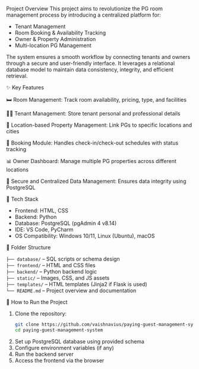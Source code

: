 Project Overview
This project aims to revolutionize the PG room management process by introducing a centralized platform for:

- Tenant Management
- Room Booking & Availability Tracking
- Owner & Property Administration
- Multi-location PG Management

The system ensures a smooth workflow by connecting tenants and owners through a secure and user-friendly interface. It leverages a relational database model to maintain data consistency, integrity, and efficient retrieval.

✨ Key Features

🛏️ Room Management: Track room availability, pricing, type, and facilities

🧑‍💼 Tenant Management: Store tenant personal and professional details

📍 Location-based Property Management: Link PGs to specific locations and cities

📆 Booking Module: Handles check-in/check-out schedules with status tracking

📊 Owner Dashboard: Manage multiple PG properties across different locations

🔐 Secure and Centralized Data Management: Ensures data integrity using PostgreSQL

🧰 Tech Stack

- Frontend: HTML, CSS
- Backend: Python
- Database: PostgreSQL (pgAdmin 4 v8.14)
- IDE: VS Code, PyCharm
- OS Compatibility: Windows 10/11, Linux (Ubuntu), macOS

📂 Folder Structure

 `├── database/` – SQL scripts or schema design  
 `├── frontend/` – HTML and CSS files  
 `├── backend/` – Python backend logic  
 `├── static/` – Images, CSS, and JS assets  
 `├── templates/` – HTML templates (Jinja2 if Flask is used)  
 `└── README.md` – Project overview and documentation  

🚀 How to Run the Project

1. Clone the repository:
   ```bash
   git clone https://github.com/vaishnavius/paying-guest-management-system.git
   cd paying-guest-management-system
2. Set up PostgreSQL database using provided schema
3. Configure environment variables (if any)
4. Run the backend server
5. Access the frontend via the browser
